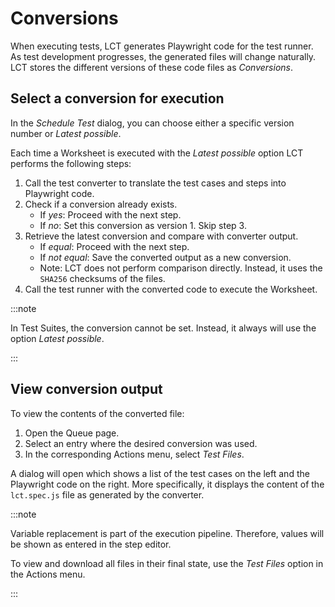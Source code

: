 # Conversions

When executing tests, LCT generates Playwright code for the test runner.
As test development progresses, the generated files will change naturally.
LCT stores the different versions of these code files as _Conversions_.

## Select a conversion for execution

In the _Schedule Test_ dialog, you can choose either a specific version number or _Latest possible_.

Each time a Worksheet is executed with the _Latest possible_ option LCT performs the following steps:

1. Call the test converter to translate the test cases and steps into Playwright code.
2. Check if a conversion already exists.
    - If _yes_: Proceed with the next step.
    - If _no_: Set this conversion as version 1. Skip step 3.
3. Retrieve the latest conversion and compare with converter output.
    - If _equal_: Proceed with the next step.
    - If _not equal_: Save the converted output as a new conversion.
    - Note: LCT does not perform comparison directly. Instead, it uses the `SHA256` checksums of the files.
4. Call the test runner with the converted code to execute the Worksheet.

:::note

In Test Suites, the conversion cannot be set.
Instead, it always will use the option _Latest possible_.

:::

## View conversion output

To view the contents of the converted file:

1. Open the Queue page.
2. Select an entry where the desired conversion was used.
3. In the corresponding Actions menu, select _Test Files_.

A dialog will open which shows a list of the test cases on the left and the Playwright code on the right.
More specifically, it displays the content of the `lct.spec.js` file as generated by the converter.

:::note

Variable replacement is part of the execution pipeline. Therefore, values will be shown as entered in the step editor.

To view and download all files in their final state, use the _Test Files_ option in the Actions menu.

:::
